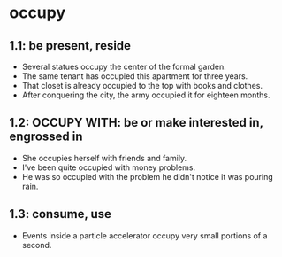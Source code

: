 # occupy
## 1.1: be present, reside

  *  Several statues occupy the center of the formal garden.
  *  The same tenant has occupied this apartment for three years.
  *  That closet is already occupied to the top with books and clothes.
  *  After conquering the city, the army occupied it for eighteen months.

## 1.2: OCCUPY WITH: be or make interested in, engrossed in

  *  She occupies herself with friends and family.
  *  I've been quite occupied with money problems.
  *  He was so occupied with the problem he didn't notice it was pouring rain.

## 1.3: consume, use

  *  Events inside a particle accelerator occupy very small portions of a second.
